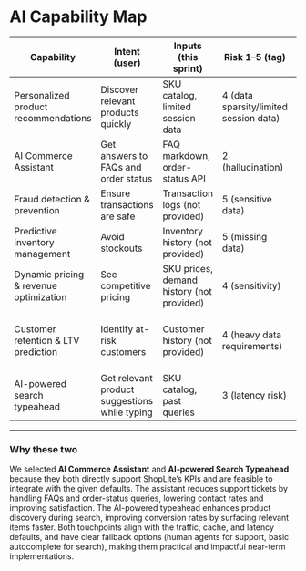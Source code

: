 # AI Capability Map

| Capability | Intent (user) | Inputs (this sprint) | Risk 1–5 (tag) | p95 ms | Est. cost/action | Fallback | Selected |
|---|---|---|---|---:|---:|---|:---:|
| Personalized product recommendations | Discover relevant products quickly | SKU catalog, limited session data | 4 (data sparsity/limited session data) | 300 | $0.08 | Default “bestsellers” widget |   |
| AI Commerce Assistant | Get answers to FAQs and order status | FAQ markdown, order-status API | 2 (hallucination) | 1200 | $0.09 | Escalate to human agent | [x] |
| Fraud detection & prevention | Ensure transactions are safe | Transaction logs (not provided) | 5 (sensitive data) | 1000 | $0.08 | Manual review rules |   |
| Predictive inventory management | Avoid stockouts | Inventory history (not provided) | 5 (missing data) | 2000 | $0.14 | Static reorder thresholds |   |
| Dynamic pricing & revenue optimization | See competitive pricing | SKU prices, demand history (not provided) | 4 (sensitivity) | 1500 | $0.09 | Fixed pricing rules |   |
| Customer retention & LTV prediction | Identify at-risk customers | Customer history (not provided) | 4 (heavy data requirements) | 1800 | $0.12 | Manual retention campaigns such as discounts |   |
| AI-powered search typeahead | Get relevant product suggestions while typing | SKU catalog, past queries | 3 (latency risk) | 300 | $0.05 | Default keyword autocomplete | [x] |

---

### Why these two
We selected **AI Commerce Assistant** and **AI-powered Search Typeahead** because they both directly support ShopLite’s KPIs and are feasible to integrate with the given defaults. The assistant reduces support tickets by handling FAQs and order-status queries, lowering contact rates and improving satisfaction. The AI-powered typeahead enhances product discovery during search, improving conversion rates by surfacing relevant items faster. Both touchpoints align with the traffic, cache, and latency defaults, and have clear fallback options (human agents for support, basic autocomplete for search), making them practical and impactful near-term implementations.


